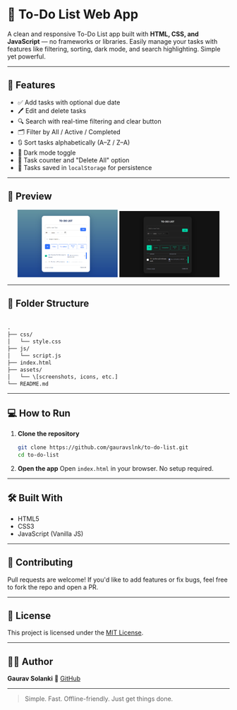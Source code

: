 # 📝 To-Do List Web App

A clean and responsive To-Do List app built with **HTML, CSS, and JavaScript** — no frameworks or libraries. Easily manage your tasks with features like filtering, sorting, dark mode, and search highlighting. Simple yet powerful.

---

## 🚀 Features

- ✅ Add tasks with optional due date
- 🖊️ Edit and delete tasks
- 🔍 Search with real-time filtering and clear button
- 🗂️ Filter by All / Active / Completed
- 🔃 Sort tasks alphabetically (A–Z / Z–A)
- 🌙 Dark mode toggle
- 🧮 Task counter and "Delete All" option
- 💾 Tasks saved in `localStorage` for persistence

---

## 📸 Preview

<!-- Replace with actual screenshots if available -->
<p align="center">
  <img src="./assets/screenshot-light.png" width="45%" />
  <img src="./assets/screenshot-dark.png" width="45%" />
</p>

---

## 📁 Folder Structure

```

.
├── css/
│   └── style.css
├── js/
│   └── script.js
├── index.html
├── assets/
│   └── \[screenshots, icons, etc.]
└── README.md

````

---

## 💻 How to Run

1. **Clone the repository**  
   ```bash
   git clone https://github.com/gauravslnk/to-do-list.git
   cd to-do-list

2. **Open the app**
   Open `index.html` in your browser. No setup required.

---

## 🛠️ Built With

* HTML5
* CSS3
* JavaScript (Vanilla JS)

---

## 🤝 Contributing

Pull requests are welcome! If you'd like to add features or fix bugs, feel free to fork the repo and open a PR.

---

## 📜 License

This project is licensed under the [MIT License](LICENSE).

---

## 🙋‍♂️ Author

**Gaurav Solanki**
🔗 [GitHub](https://github.com/gauravslnk)

---

> Simple. Fast. Offline-friendly. Just get things done.

